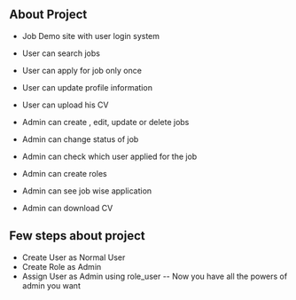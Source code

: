 ## About Project

- Job Demo site with user login system
- User can search jobs
- User can apply for job only once
- User can update profile information
- User can upload his CV


- Admin can create , edit, update or delete jobs 
- Admin can change status of job
- Admin can check which user applied for the job
- Admin can create roles
- Admin can see job wise application
- Admin can download CV

## Few steps about project
- Create User as Normal User
- Create Role as Admin
- Assign User as Admin using role_user
-- Now you have all the powers of admin you want